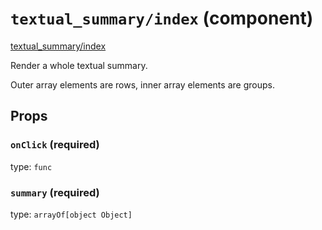 `textual_summary/index` (component)
===================================

[textual_summary/index](/src/textual_summary/index.jsx) 

Render a whole textual summary.

Outer array elements are rows, inner array elements are groups.

Props
-----

### `onClick` (required)

type: `func`


### `summary` (required)

type: `arrayOf[object Object]`

